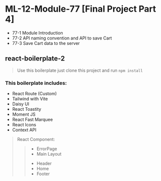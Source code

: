 # ML-12-Module-77 [Final Project Part 4]

* 77-1 Module Introduction
* 77-2 API naming convention and API to save Cart
* 77-3 Save Cart data to the server


## react-boilerplate-2

> Use this boilerplate just clone this project and run `npm install`

### This boilerplate includes:

* React Route (Custom)
* Tailwind with Vite
* Daisy UI
* React Toastity
* Moment JS
* React Fast Marquee
* React Icons
* Context API

> React Component:
>> - ErrorPage
>> - Main Layout
>> + Header
>> + Home
>> + Footer
